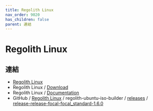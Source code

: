```yaml
---
title: Regolith Linux
nav_order: 9020
has_children: false
parent: 連結
---
```


# Regolith Linux

## 連結

* [Regolith Linux](https://regolith-linux.org/)
* Regolith Linux / [Download](https://regolith-linux.org/download/)
* Regolith Linux / [Documentation](https://regolith-linux.org/docs/)
* GitHub / [Regolith Linux](https://github.com/regolith-linux/) / regolith-ubuntu-iso-builder / [releases](https://github.com/regolith-linux/regolith-ubuntu-iso-builder/releases) / [release-release-focal-focal_standard-1.6.0](https://github.com/regolith-linux/regolith-ubuntu-iso-builder/releases/tag/release-release-focal-focal_standard-1.6.0)



